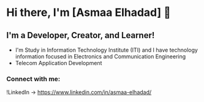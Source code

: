 # Hi there, I'm [Asmaa Elhadad] 👋

## I'm a Developer, Creator, and Learner!
- I'm Study in Information Technology Institute (ITI) and I have technology information  focused in Electronics and Communication Engineering
- Telecom Application Development
### Connect with me:
!LinkedIn -> https://www.linkedin.com/in/asmaa-elhadad/

